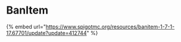 # BanItem

{% embed url="https://www.spigotmc.org/resources/banitem-1-7-1-17.67701/update?update=412744" %}



